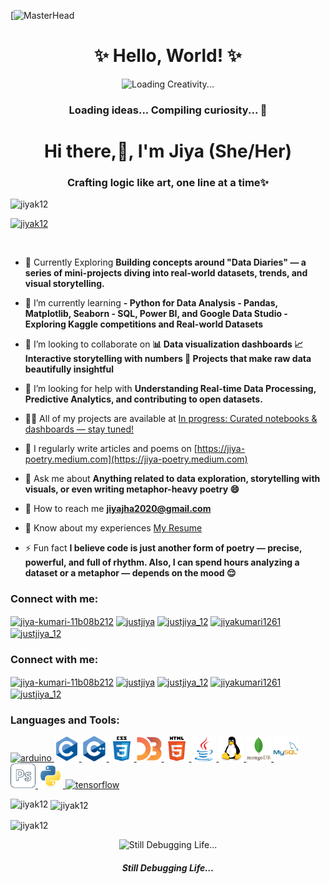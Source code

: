 [![MasterHead](https://www.pexels.com/video/woman-typing-while-sitting-on-the-floor-8721652)


<h1 align="center">✨ Hello, World! ✨</h1>

<!-- 🔄 Loading Bar GIF Section -->
<p align="center">
  <img src="https://media.giphy.com/media/3o7bu3XilJ5BOiSGic/giphy.gif" width="300" alt="Loading Creativity..."/>
</p>
<h3 align="center">Loading ideas... Compiling curiosity... 🚀</h3>

<!-- 🌸 Intro Header -->
<h1 align="center">Hi there,👋, I'm Jiya (She/Her)</h1>
<h3 align="center">Crafting logic like art, one line at a time✨</h3>

<p align="left"> <img src="https://komarev.com/ghpvc/?username=jiyak12&label=Profile%20views&color=0e75b6&style=flat" alt="jiyak12" /> </p>

<p align="left"> <a href="https://github.com/ryo-ma/github-profile-trophy"><img src="https://github-profile-trophy.vercel.app/?username=jiyak12" alt="jiyak12" /></a> </p>

<p align="left"> <a href="https://twitter.com/" target="blank"><img src="https://img.shields.io/twitter/follow/?logo=twitter&style=for-the-badge" alt="" /></a> </p>

- 🌟 Currently Exploring **Building concepts around "Data Diaries" — a series of mini-projects diving into real-world datasets, trends, and visual storytelling.**

- 🌱 I’m currently learning **- Python for Data Analysis - Pandas, Matplotlib, Seaborn - SQL, Power BI, and Google Data Studio - Exploring Kaggle competitions and Real-world Datasets**

- 👯 I’m looking to collaborate on **📊 Data visualization dashboards 📈 Interactive storytelling with numbers 🧠 Projects that make raw data beautifully insightful**

- 🤝 I’m looking for help with **Understanding Real-time Data Processing, Predictive Analytics, and contributing to open datasets.**

- 👨‍💻 All of my projects are available at [In progress: Curated notebooks & dashboards — stay tuned!](https://github.com/jiyak12)

- 📝 I regularly write articles and poems on [https://jiya-poetry.medium.com](https://jiya-poetry.medium.com)

- 💭 Ask me about **Anything related to data exploration, storytelling with visuals, or even writing metaphor-heavy poetry 😄**

- 📢 How to reach me **jiyajha2020@gmail.com**

- 📄 Know about my experiences [My Resume](https://docs.google.com/document/d/1jyqjrhHRaKvZDVkvFs8n2Gp_hpYEd1mIxTezSAFztuU/edit?usp=sharing)

- ⚡ Fun fact **I believe code is just another form of poetry — precise, powerful, and full of rhythm. Also, I can spend hours analyzing a dataset or a metaphor — depends on the mood 😌**

<h3 align="left">Connect with me:</h3>
<p align="left">
<a href="https://linkedin.com/in/jiya-kumari-11b08b212" target="blank"><img align="center" src="https://raw.githubusercontent.com/rahuldkjain/github-profile-readme-generator/master/src/images/icons/Social/linked-in-alt.svg" alt="jiya-kumari-11b08b212" height="30" width="40" /></a>
<a href="https://kaggle.com/justjiya" target="blank"><img align="center" src="https://raw.githubusercontent.com/rahuldkjain/github-profile-readme-generator/master/src/images/icons/Social/kaggle.svg" alt="justjiya" height="30" width="40" /></a>
<a href="https://instagram.com/justjiya_12" target="blank"><img align="center" src="https://raw.githubusercontent.com/rahuldkjain/github-profile-readme-generator/master/src/images/icons/Social/instagram.svg" alt="justjiya_12" height="30" width="40" /></a>
<a href="https://www.youtube.com/c/jiyakumari1261" target="blank"><img align="center" src="https://raw.githubusercontent.com/rahuldkjain/github-profile-readme-generator/master/src/images/icons/Social/youtube.svg" alt="jiyakumari1261" height="30" width="40" /></a>
<a href="https://www.leetcode.com/justjiya_12" target="blank"><img align="center" src="https://raw.githubusercontent.com/rahuldkjain/github-profile-readme-generator/master/src/images/icons/Social/leet-code.svg" alt="justjiya_12" height="30" width="40" /></a>
</p>
<h3 align="left">Connect with me:</h3>
<p align="left">
<a href="https://linkedin.com/in/jiya-kumari-11b08b212" target="blank"><img align="center" src="https://raw.githubusercontent.com/rahuldkjain/github-profile-readme-generator/master/src/images/icons/Social/linked-in-alt.svg" alt="jiya-kumari-11b08b212" height="30" width="40" /></a>
<a href="https://kaggle.com/justjiya" target="blank"><img align="center" src="https://raw.githubusercontent.com/rahuldkjain/github-profile-readme-generator/master/src/images/icons/Social/kaggle.svg" alt="justjiya" height="30" width="40" /></a>
<a href="https://instagram.com/justjiya_12" target="blank"><img align="center" src="https://raw.githubusercontent.com/rahuldkjain/github-profile-readme-generator/master/src/images/icons/Social/instagram.svg" alt="justjiya_12" height="30" width="40" /></a>
<a href="https://www.youtube.com/c/jiyakumari1261" target="blank"><img align="center" src="https://raw.githubusercontent.com/rahuldkjain/github-profile-readme-generator/master/src/images/icons/Social/youtube.svg" alt="jiyakumari1261" height="30" width="40" /></a>
<a href="https://www.leetcode.com/justjiya_12" target="blank"><img align="center" src="https://raw.githubusercontent.com/rahuldkjain/github-profile-readme-generator/master/src/images/icons/Social/leet-code.svg" alt="justjiya_12" height="30" width="40" /></a>
</p>

<h3 align="left">Languages and Tools:</h3>
<p align="left"> <a href="https://www.arduino.cc/" target="_blank" rel="noreferrer"> <img src="https://cdn.worldvectorlogo.com/logos/arduino-1.svg" alt="arduino" width="40" height="40"/> </a> <a href="https://www.cprogramming.com/" target="_blank" rel="noreferrer"> <img src="https://raw.githubusercontent.com/devicons/devicon/master/icons/c/c-original.svg" alt="c" width="40" height="40"/> </a> <a href="https://www.w3schools.com/cpp/" target="_blank" rel="noreferrer"> <img src="https://raw.githubusercontent.com/devicons/devicon/master/icons/cplusplus/cplusplus-original.svg" alt="cplusplus" width="40" height="40"/> </a> <a href="https://www.w3schools.com/css/" target="_blank" rel="noreferrer"> <img src="https://raw.githubusercontent.com/devicons/devicon/master/icons/css3/css3-original-wordmark.svg" alt="css3" width="40" height="40"/> </a> <a href="https://d3js.org/" target="_blank" rel="noreferrer"> <img src="https://raw.githubusercontent.com/devicons/devicon/master/icons/d3js/d3js-original.svg" alt="d3js" width="40" height="40"/> </a> <a href="https://www.w3.org/html/" target="_blank" rel="noreferrer"> <img src="https://raw.githubusercontent.com/devicons/devicon/master/icons/html5/html5-original-wordmark.svg" alt="html5" width="40" height="40"/> </a> <a href="https://www.java.com" target="_blank" rel="noreferrer"> <img src="https://raw.githubusercontent.com/devicons/devicon/master/icons/java/java-original.svg" alt="java" width="40" height="40"/> </a> <a href="https://www.linux.org/" target="_blank" rel="noreferrer"> <img src="https://raw.githubusercontent.com/devicons/devicon/master/icons/linux/linux-original.svg" alt="linux" width="40" height="40"/> </a> <a href="https://www.mongodb.com/" target="_blank" rel="noreferrer"> <img src="https://raw.githubusercontent.com/devicons/devicon/master/icons/mongodb/mongodb-original-wordmark.svg" alt="mongodb" width="40" height="40"/> </a> <a href="https://www.mysql.com/" target="_blank" rel="noreferrer"> <img src="https://raw.githubusercontent.com/devicons/devicon/master/icons/mysql/mysql-original-wordmark.svg" alt="mysql" width="40" height="40"/> </a> <a href="https://www.photoshop.com/en" target="_blank" rel="noreferrer"> <img src="https://raw.githubusercontent.com/devicons/devicon/master/icons/photoshop/photoshop-line.svg" alt="photoshop" width="40" height="40"/> </a> <a href="https://www.python.org" target="_blank" rel="noreferrer"> <img src="https://raw.githubusercontent.com/devicons/devicon/master/icons/python/python-original.svg" alt="python" width="40" height="40"/> </a> <a href="https://www.tensorflow.org" target="_blank" rel="noreferrer"> <img src="https://www.vectorlogo.zone/logos/tensorflow/tensorflow-icon.svg" alt="tensorflow" width="40" height="40"/> </a> </p>

<p><img align="left" src="https://github-readme-stats.vercel.app/api/top-langs?username=jiyak12&show_icons=true&locale=en&layout=compact" alt="jiyak12" /></p>

<p>&nbsp;<img align="center" src="https://github-readme-stats.vercel.app/api?username=jiyak12&show_icons=true&locale=en" alt="jiyak12" /></p>

<p><img align="center" src="https://github-readme-streak-stats.herokuapp.com/?user=jiyak12&" alt="jiyak12" /></p>
<!-- 🌠 Footer Debugging Animation -->
<p align="center">
  <img src="https://media.giphy.com/media/v1.Y2lkPTc5MGI3NjExcnNsdjA2OHFpNjRzMW8wMzA2NzZqZWRvN25lN3M0eWd4eWZ2ZndkbiZlcD12MV9naWZzX3NlYXJjaCZjdD1n/l0HlBO7eyXzSZkJri/giphy.gif" width="300" alt="Still Debugging Life..."/>
</p>
<h4 align="center"><i>Still Debugging Life…</i></h4>
